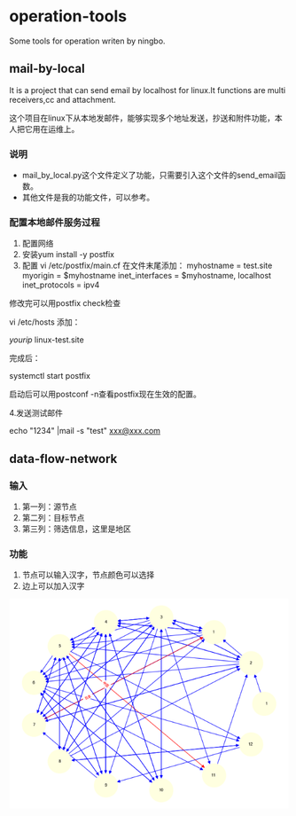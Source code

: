 # operation-tools

Some tools for operation writen by ningbo.

## mail-by-local

It is a project that can send email by localhost for linux.It functions are multi receivers,cc and attachment.

这个项目在linux下从本地发邮件，能够实现多个地址发送，抄送和附件功能，本人把它用在运维上。

### 说明

+ mail_by_local.py这个文件定义了功能，只需要引入这个文件的send_email函数。
+ 其他文件是我的功能文件，可以参考。

### 配置本地邮件服务过程

1. 配置网络
2. 安装yum install -y postfix
3. 配置
vi /etc/postfix/main.cf
在文件末尾添加：
myhostname = test.site
myorigin = $myhostname
inet_interfaces = $myhostname, localhost
inet_protocols = ipv4

修改完可以用postfix check检查

vi /etc/hosts
添加：

*yourip* linux-test.site

完成后：

systemctl start postfix

启动后可以用postconf -n查看postfix现在生效的配置。


4.发送测试邮件

echo "1234" |mail -s "test" xxx@xxx.com

## data-flow-network

### 输入

1. 第一列：源节点
2. 第二列：目标节点
3. 第三列：筛选信息，这里是地区

### 功能

1. 节点可以输入汉字，节点颜色可以选择
2. 边上可以加入汉字

![图](https://github.com/yangningbo666/operation-tools/blob/master/data-flow-network/network.png)
